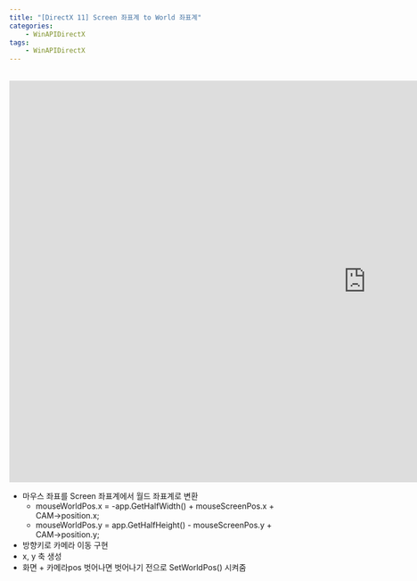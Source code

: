 ```yaml
---
title: "[DirectX 11] Screen 좌표계 to World 좌표계"
categories:
    - WinAPIDirectX
tags:
    - WinAPIDirectX
---
```


<br>

<iframe width="1280" height="720" src="https://www.youtube.com/embed/huVIos9X4Qc" title="YouTube video player" frameborder="0" allow="accelerometer; autoplay; clipboard-write; encrypted-media; gyroscope; picture-in-picture" allowfullscreen></iframe>


<br>

- 마우스 좌표를 Screen 좌표계에서 월드 좌표계로 변환
    - mouseWorldPos.x = -app.GetHalfWidth() + mouseScreenPos.x + CAM->position.x;
    - mouseWorldPos.y = app.GetHalfHeight() - mouseScreenPos.y + CAM->position.y;
- 방향키로 카메라 이동 구현
- x, y 축 생성
- 화면 + 카메라pos 벗어나면 벗어나기 전으로 SetWorldPos() 시켜줌
